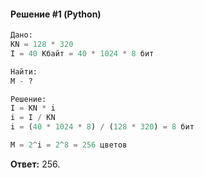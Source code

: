 #### Решение #1 (Python)
```python
Дано:
KN = 128 * 320
I = 40 Кбайт = 40 * 1024 * 8 бит

Найти:
M - ?

Решение:
I = KN * i
i = I / KN
i = (40 * 1024 * 8) / (128 * 320) = 8 бит

M = 2^i = 2^8 = 256 цветов
```

**Ответ:** 256.

